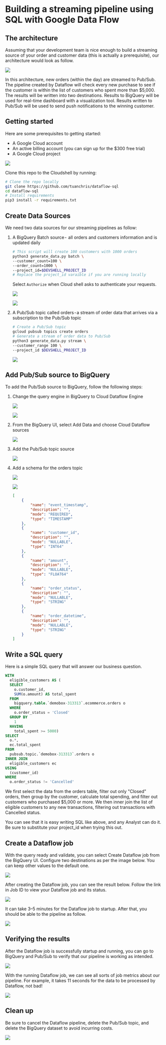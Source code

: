 # Building a streaming pipeline using SQL with Google Data Flow

## The architecture

Assuming that your development team is nice enough to build a streaming source of your order and customer data (this is actually a prerequisite), our architecture would look as follow. 

![](images/2021-07-18-14-44-38.png)

In this architecture, new orders (within the day) are streamed to Pub/Sub. The pipeline created by Dataflow will check every new purchase to see if the customer is within the list of customers who spent more than $5,000. The results will be written into two destinations. Results to BigQuery will be used for real-time dashboard with a visualization tool. Results written to Pub/Sub will be used to send push notifications to the winning customer. 

## Getting started

Here are some prerequisites to getting started: 
* A Google Cloud account
* An active billing account (you can sign up for the $300 free trial) 
* A Google Cloud project

![](images/cloud_shell.gif)


Clone this repo to the Cloudshell by running: 


```bash
# Clone the repo locally
git clone https://github.com/tuanchris/dataflow-sql
cd dataflow-sql
# Install requirements
pip3 install -r requirements.txt
```

## Create Data Sources

We need two data sources for our streaming pipelines as follow: 
1. A BigQuery Batch source -  all orders and customers information and is updated daily

    ``` bash
    # This script will create 100 customers with 1000 orders
    python3 generate_data.py batch \
    --customer_count=100 \
    --order_count=1000 \
    --project_id=$DEVSHELL_PROJECT_ID
    # Replace the project_id varaible if you are running locally
    ```

    Select `Authorize` when Cloud shell asks to authenticate your requests.

    ![](images/2021-07-18-14-27-09.png)

    ![](images/2021-07-18-14-27-30.png)

2. A Pub/Sub topic called orders - a stream of order data that arrives via a subscription to the Pub/Sub topic

    ```bash
    # Create a Pub/Sub topic
    gcloud pubsub topics create orders
    # Generate a stream of order data to Pub/Sub
    python3 generate_data.py stream \
    --customer_range 100 \
    --project_id $DEVSHELL_PROJECT_ID
    ```

    ![](images/pubsub.gif)

## Add Pub/Sub source to BigQuery

To add the Pub/Sub source to BigQuery, follow the following steps:

1. Change the query engine in BigQuery to Cloud Dataflow Engine

    ![](images/2021-07-18-14-34-14.png)

    ![](images/2021-07-18-14-34-20.png)

2. From the BigQuery UI, select Add Data and choose Cloud Dataflow sources

    ![](images/2021-07-18-14-34-29.png)

3. Add the Pub/Sub topic source

    ![](images/2021-07-18-14-34-40.png)

4. Add a schema for the orders topic

    ![](images/2021-07-18-14-34-48.png)

    ![](images/2021-07-18-14-34-54.png)

    ```json
    [
        {
            "name": "event_timestamp",
            "description": "",
            "mode": "REQUIRED",
            "type": "TIMESTAMP"
        },
        {
            "name": "customer_id",
            "description": "",
            "mode": "NULLABLE",
            "type": "INT64"
        },
        {
            "name": "amount",
            "description": "",
            "mode": "NULLABLE",
            "type": "FLOAT64"
        },
        {
            "name": "order_status",
            "description": "",
            "mode": "NULLABLE",
            "type": "STRING"
        },
        {
            "name": "order_datetime",
            "description": "",
            "mode": "NULLABLE",
            "type": "STRING"
        }
    ]
    ```

## Write a SQL query
Here is a simple SQL query that will answer our business question. 

```sql
WITH
  eligible_customers AS (
  SELECT
    o.customer_id,
    SUM(o.amount) AS total_spent
  FROM
    bigquery.table.`demobox-313313`.ecommerce.orders o
  WHERE
    o.order_status = 'Closed'
  GROUP BY
    1
  HAVING
    total_spent >= 5000)
SELECT
  o.*,
  ec.total_spent
FROM
  pubsub.topic.`demobox-313313`.orders o
INNER JOIN
  eligible_customers ec
USING
  (customer_id)
WHERE
  o.order_status != 'Cancelled'
```

We first select the data from the orders table, filter out only "Closed" orders, then group by the customer, calculate total spending, and filter out customers who purchased $5,000 or more. We then inner join the list of eligible customers to any new transactions, filtering out transactions with Cancelled status. 

You can see that it is easy writing SQL like above, and any Analyst can do it. Be sure to substitute your project_id when trying this out. 

## Create a Dataflow job

With the query ready and validate, you can select Create Dataflow job from the BigQuery UI. Configure two destinations as per the image below. You can keep other values to the default one.

![](images/2021-07-18-14-35-46.png)

After creating the Dataflow job, you can see the result below. Follow the link in Job ID to view your Dataflow job and its status. 

![](images/2021-07-18-14-35-55.png)

It can take 3–5 minutes for the Dataflow job to startup. After that, you should be able to the pipeline as follow.

![](images/2021-07-18-14-36-48.png)

## Verifying the results

After the Dataflow job is successfully startup and running, you can go to BigQuery and Pub/Sub to verify that our pipeline is working as intended. 

![](images/2021-07-18-14-37-35.png)

With the running Dataflow job, we can see all sorts of job metrics about our pipeline. For example, it takes 11 seconds for the data to be processed by Dataflow, not bad!

![](images/2021-07-18-14-37-42.png)

## Clean up

Be sure to cancel the Dataflow pipeline, delete the Pub/Sub topic, and delete the BigQuery dataset to avoid incurring costs. 

![](images/2021-07-18-14-37-48.png)
